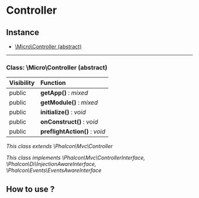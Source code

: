 # Controller 

## Instance

- [\Micro\Controller (abstract)](#class-microcontroller-abstract)

<hr />

### Class: \Micro\Controller (abstract)

| Visibility | Function |
|:-----------|:---------|
| public | <strong>getApp()</strong> : <em>mixed</em> |
| public | <strong>getModule()</strong> : <em>mixed</em> |
| public | <strong>initialize()</strong> : <em>void</em> |
| public | <strong>onConstruct()</strong> : <em>void</em> |
| public | <strong>preflightAction()</strong> : <em>void</em> |

*This class extends \Phalcon\Mvc\Controller*

*This class implements \Phalcon\Mvc\ControllerInterface, \Phalcon\Di\InjectionAwareInterface, \Phalcon\Events\EventsAwareInterface*


## How to use ? 

